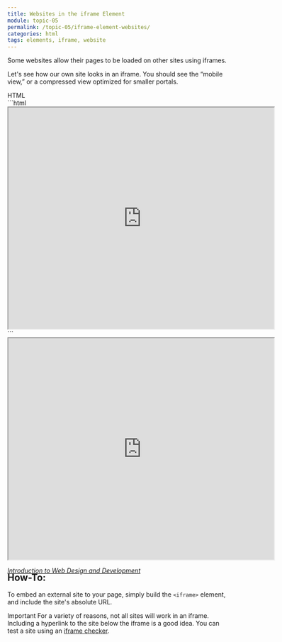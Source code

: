 ```yaml
---
title: Websites in the iframe Element
module: topic-05
permalink: /topic-05/iframe-element-websites/
categories: html
tags: elements, iframe, website
---
```


<div class="divider-heading"></div>

Some websites allow their pages to be loaded on other sites using iframes.

Let's see how our own site looks in an iframe. You should see the “mobile view,” or a compressed view optimized for smaller portals.


<div id="code-heading">HTML</div>
```html
<iframe src="https://media-ed-online.github.io/intro-web-dev/" width="600px" height="500px"></iframe>
```


<div class="external-embed" style="width: 600px; height: 500px;">
  <iframe src="https://media-ed-online.github.io/intro-web-dev/" width="100%" height="500px"></iframe>
  <p><a href="https://media-ed-online.github.io/intro-web-dev/" target="_blank"><cite>Introduction to Web Design and Development</cite></a></p>
</div>


<div class="divider-pg"></div>


## How-To:
To embed an external site to your page, simply build the `<iframe>` element, and include the site's absolute URL.

<span class="label label-danger">Important</span> For a variety of reasons, not all sites will work in an iframe. Including a hyperlink to the site below the iframe is a good idea. You can test a site using an <a href="http://www.tinywebgallery.com/blog/advanced-iframe/free-iframe-checker" target="_blank">iframe checker</a>.
